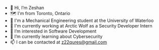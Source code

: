 - 👋 Hi, I’m Zeshan
- 🗺️ I'm from Toronto, Ontario
- 🏫 I'm a Mechanical Engineering student at the University of Waterloo
- 💼 I'm currently working at Arctic Wolf as a Security Developer Intern
- 👀 I’m interested in Software Development 
- 🌱 I’m currently learning about Cybersecurity
- 📫 I can be contacted at z22qures@gmail.com
